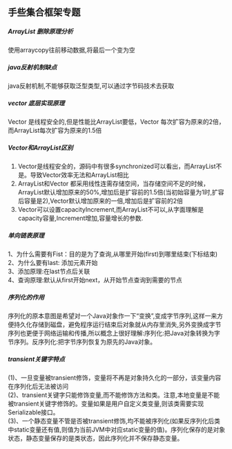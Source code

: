 ## 手些集合框架专题
##### ArrayList 删除原理分析
使用arraycopy往前移动数据,将最后一个变为空
##### java反射机制缺点
java反射机制,不能够获取泛型类型,可以通过字节码技术去获取
##### vector 底层实现原理
Vector 是线程安全的,但是性能比ArrayList要低，Vector 每次扩容为原来的2倍，而ArrayList每次扩容为原来的1.5倍
##### Vector和ArrayList区别
1. Vector是线程安全的，源码中有很多synchronized可以看出，而ArrayList不是。导致Vector效率无法和ArrayList相比    
2. ArrayList和Vector 都采用线性连需存储空间，当存储空间不足的时候，ArrayList默认增加原来的50%,增加后是扩容前的1.5倍(当初始容量为1时,扩容后容量是2),Vector默认增加原来的一倍,增加后是扩容前的2倍        
3. Vector可以设置capacityIncrement,而ArrayList不可以,从字面理解是capacity容量,Increment增加,容量增长的参数.  
##### 单向链表原理
1、为什么需要有Fist：目的是为了查询,从哪里开始(first)到哪里结束(下标结束)   
2、为什么要有last: 添加元素开始   
3、添加原理:在last节点后关联    
4、查询原理:默认从first开始next，从开始节点查询到需要的节点
##### 序列化的作用
序列化的原本意图是希望对一个Java对象作一下“变换”,变成字节序列,这样一来方便持久化存储到磁盘，避免程序运行结束后对象就从内存里消失,另外变换成字节序列也更便于网络运输和传播,所以概念上很好理解:序列化:把Java对象转换为字节序列。反序列化:把字节序列恢复为原先的Java对象。
##### transient关键字特点
(1)、一旦变量被transient修饰，变量将不再是对象持久化的一部分，该变量内容在序列化后无法被访问    
(2)、transient关键字只能修饰变量,而不能修饰方法和类。注意,本地变量是不能被transient关键字修饰的。变量如果是用户自定义类变量,则该类需要实现Serializable接口。    
(3)、一个静态变量不管是否被transient修饰,均不能被序列化(如果反序列化后类中static变量还有值,则值为当前JVM中对应static变量的值)。序列化保存的是对象状态，静态变量保存的是类状态，因此序列化并不保存静态变量。    



